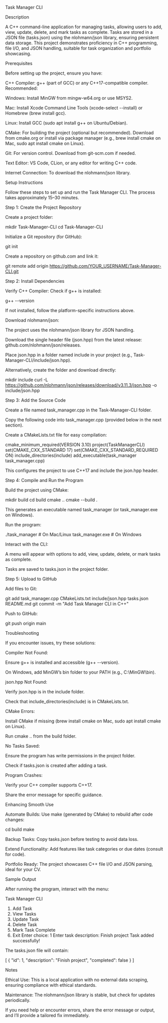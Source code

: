 Task Manager CLI

Description

A C++ command-line application for managing tasks, allowing users to add, view, update, delete, and mark tasks as complete. Tasks are stored in a JSON file (tasks.json) using the nlohmann/json library, ensuring persistent data storage. This project demonstrates proficiency in C++ programming, file I/O, and JSON handling, suitable for task organization and portfolio showcasing.

Prerequisites

Before setting up the project, ensure you have:





C++ Compiler: g++ (part of GCC) or any C++17-compatible compiler. Recommended:





Windows: Install MinGW from mingw-w64.org or use MSYS2.



Mac: Install Xcode Command Line Tools (xcode-select --install) or Homebrew (brew install gcc).



Linux: Install GCC (sudo apt install g++ on Ubuntu/Debian).



CMake: For building the project (optional but recommended). Download from cmake.org or install via package manager (e.g., brew install cmake on Mac, sudo apt install cmake on Linux).



Git: For version control. Download from git-scm.com if needed.



Text Editor: VS Code, CLion, or any editor for writing C++ code.



Internet Connection: To download the nlohmann/json library.

Setup Instructions

Follow these steps to set up and run the Task Manager CLI. The process takes approximately 15–30 minutes.

Step 1: Create the Project Repository





Create a project folder:

mkdir Task-Manager-CLI
cd Task-Manager-CLI



Initialize a Git repository (for GitHub):

git init

Create a repository on github.com and link it:

git remote add origin https://github.com/YOUR_USERNAME/Task-Manager-CLI.git

Step 2: Install Dependencies





Verify C++ Compiler: Check if g++ is installed:

g++ --version

If not installed, follow the platform-specific instructions above.



Download nlohmann/json:





The project uses the nlohmann/json library for JSON handling.



Download the single header file (json.hpp) from the latest release: github.com/nlohmann/json/releases.



Place json.hpp in a folder named include in your project (e.g., Task-Manager-CLI/include/json.hpp).



Alternatively, create the folder and download directly:

mkdir include
curl -L https://github.com/nlohmann/json/releases/download/v3.11.3/json.hpp -o include/json.hpp

Step 3: Add the Source Code





Create a file named task_manager.cpp in the Task-Manager-CLI folder.



Copy the following code into task_manager.cpp (provided below in the next section).



Create a CMakeLists.txt file for easy compilation:

cmake_minimum_required(VERSION 3.10)
project(TaskManagerCLI)
set(CMAKE_CXX_STANDARD 17)
set(CMAKE_CXX_STANDARD_REQUIRED ON)
include_directories(include)
add_executable(task_manager task_manager.cpp)

This configures the project to use C++17 and include the json.hpp header.

Step 4: Compile and Run the Program





Build the project using CMake:

mkdir build
cd build
cmake ..
cmake --build .

This generates an executable named task_manager (or task_manager.exe on Windows).



Run the program:

./task_manager  # On Mac/Linux
task_manager.exe  # On Windows



Interact with the CLI:





A menu will appear with options to add, view, update, delete, or mark tasks as complete.



Tasks are saved to tasks.json in the project folder.

Step 5: Upload to GitHub





Add files to Git:

git add task_manager.cpp CMakeLists.txt include/json.hpp tasks.json README.md
git commit -m "Add Task Manager CLI in C++"



Push to GitHub:

git push origin main

Troubleshooting

If you encounter issues, try these solutions:





Compiler Not Found:





Ensure g++ is installed and accessible (g++ --version).



On Windows, add MinGW’s bin folder to your PATH (e.g., C:\MinGW\bin).



json.hpp Not Found:





Verify json.hpp is in the include folder.



Check that include_directories(include) is in CMakeLists.txt.



CMake Errors:





Install CMake if missing (brew install cmake on Mac, sudo apt install cmake on Linux).



Run cmake .. from the build folder.



No Tasks Saved:





Ensure the program has write permissions in the project folder.



Check if tasks.json is created after adding a task.



Program Crashes:





Verify your C++ compiler supports C++17.



Share the error message for specific guidance.

Enhancing Smooth Use





Automate Builds: Use make (generated by CMake) to rebuild after code changes:

cd build
make



Backup Tasks: Copy tasks.json before testing to avoid data loss.



Extend Functionality: Add features like task categories or due dates (consult for code).



Portfolio Ready: The project showcases C++ file I/O and JSON parsing, ideal for your CV.

Sample Output

After running the program, interact with the menu:

Task Manager CLI
1. Add Task
2. View Tasks
3. Update Task
4. Delete Task
5. Mark Task Complete
6. Exit
Enter choice: 1
Enter task description: Finish project
Task added successfully!

The tasks.json file will contain:

[
    {
        "id": 1,
        "description": "Finish project",
        "completed": false
    }
]

Notes





Ethical Use: This is a local application with no external data scraping, ensuring compliance with ethical standards.



Maintenance: The nlohmann/json library is stable, but check for updates periodically.




If you need help or encounter errors, share the error message or output, and I’ll provide a tailored fix immediately.
